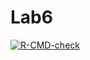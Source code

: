 # Lab6
<!-- badges: start -->
  [![R-CMD-check](https://github.com/nikostra/Lab6/actions/workflows/R-CMD-check.yaml/badge.svg)](https://github.com/nikostra/Lab6/actions/workflows/R-CMD-check.yaml)
  <!-- badges: end -->